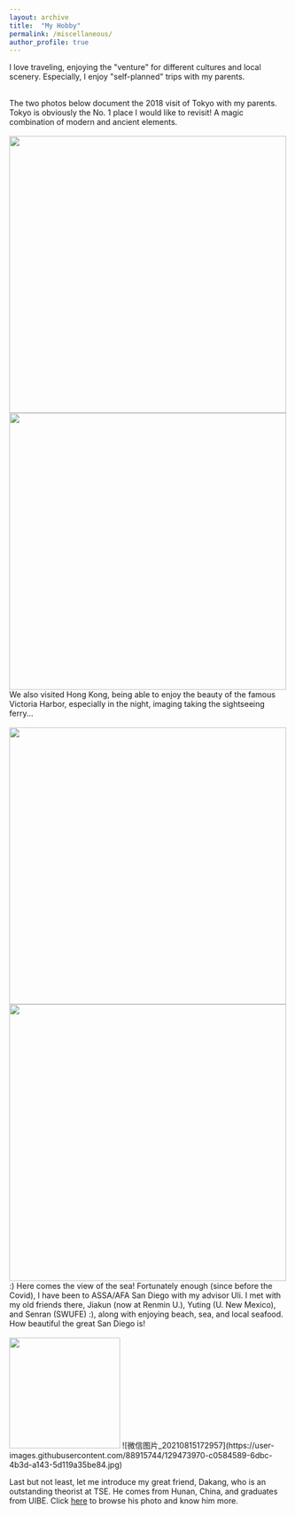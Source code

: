 ```yaml
---
layout: archive
title:  "My Hobby"
permalink: /miscellaneous/
author_profile: true
---
```


I love traveling, enjoying the "venture" for different cultures and local scenery. Especially, I enjoy "self-planned" trips with my parents. 

<br />
The two photos below document the 2018 visit of Tokyo with my parents. Tokyo is obviously the No. 1 place I would like to revisit! A magic combination of modern and ancient elements. 
<br />
<br />
<img src="https://user-images.githubusercontent.com/88915744/129473705-4b9ed468-7d8e-4254-8be3-5deec1384715.jpg" width="500" />
<br />
<img src="https://user-images.githubusercontent.com/88915744/129473707-9e0bdbfd-e3e9-45db-8b83-62da04a259d8.jpg" width="500" />

<br />
We also visited Hong Kong, being able to enjoy the beauty of the famous Victoria Harbor, especially in the night, imaging taking the sightseeing ferry... 
<br />
<br />
<img src="https://user-images.githubusercontent.com/88915744/129470754-6f19f2eb-d760-434a-a725-ff79347f4cab.jpg" width="500" />
<br />
<img src="https://user-images.githubusercontent.com/88915744/129470755-455d5119-8993-4a63-8128-3c28841c500b.jpg" width="500" />

<br />
:) Here comes the view of the sea! Fortunately enough (since before the Covid), I have been to ASSA/AFA San Diego with my advisor Uli. I met with my old friends there, Jiakun (now at Renmin U.), Yuting (U. New Mexico), and Senran (SWUFE) :), along with enjoying beach, sea, and local seafood. How beautiful the great San Diego is! 
<br />
<br />
<img src="https://user-images.githubusercontent.com/88915744/129470772-723befdf-7083-4edb-9521-031a65b01aa7.jpg" width="200" />
![微信图片_20210815172957](https://user-images.githubusercontent.com/88915744/129473970-c0584589-6dbc-4b3d-a143-5d119a35be84.jpg)

Last but not least, let me introduce my great friend, Dakang, who is an outstanding theorist at TSE. He comes from Hunan, China, and graduates from UIBE. Click [here](https://www.tse-fr.eu/people/dakang-huang) to browse his photo and know him more.  


